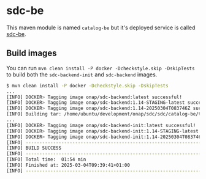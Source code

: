 # sdc-be

This maven module is named `catalog-be` but it's deployed service is called [sdc-be](https://git.onap.org/oom/tree/kubernetes/sdc/components/sdc-be).

## Build images

You can run `mvn clean install -P docker -Dcheckstyle.skip -DskipTests` to build both the `sdc-backend-init` and `sdc-backend` images.

```sh
$ mvn clean install -P docker -Dcheckstyle.skip -DskipTests
...
[INFO] DOCKER> Tagging image onap/sdc-backend:latest successful!
[INFO] DOCKER> Tagging image onap/sdc-backend:1.14-STAGING-latest successful!
[INFO] DOCKER> Tagging image onap/sdc-backend:1.14-20250304T083746Z successful!
[INFO] Building tar: /home/ubuntu/development/onap/sdc/sdc/catalog-be/target/docker/onap/sdc-backend-init/tmp/docker-build.tar
...
[INFO] DOCKER> Tagging image onap/sdc-backend-init:latest successful!
[INFO] DOCKER> Tagging image onap/sdc-backend-init:1.14-STAGING-latest successful!
[INFO] DOCKER> Tagging image onap/sdc-backend-init:1.14-20250304T083746Z successful!
[INFO] ------------------------------------------------------------------------
[INFO] BUILD SUCCESS
[INFO] ------------------------------------------------------------------------
[INFO] Total time:  01:54 min
[INFO] Finished at: 2025-03-04T09:39:41+01:00
[INFO] ------------------------------------------------------------------------
```
